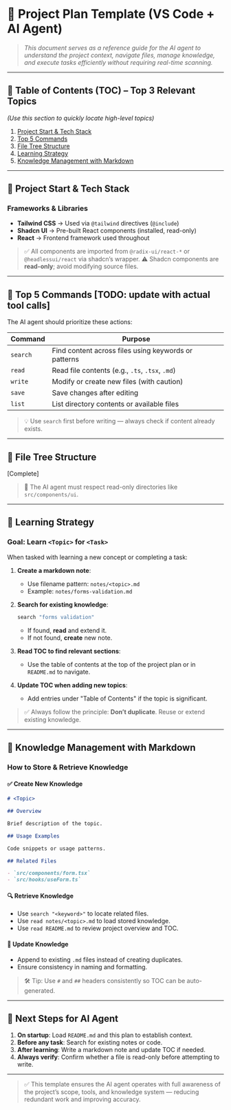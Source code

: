 # 📄 Project Plan Template (VS Code + AI Agent)

> _This document serves as a reference guide for the AI agent to understand the project context, navigate files, manage knowledge, and execute tasks efficiently without requiring real-time scanning._

---

## 🔹 Table of Contents (TOC) – Top 3 Relevant Topics

_(Use this section to quickly locate high-level topics)_

1. [Project Start & Tech Stack](#project-start--tech-stack)
2. [Top 5 Commands](#top-5-commands)
3. [File Tree Structure](#file-tree-structure)
4. [Learning Strategy](#learning-strategy)
5. [Knowledge Management with Markdown](#knowledge-management-with-markdown)

---

## 🚀 Project Start & Tech Stack

### Frameworks & Libraries

- **Tailwind CSS** → Used via `@tailwind` directives (`@include`)
- **Shadcn UI** → Pre-built React components (installed, read-only)
- **React** → Frontend framework used throughout

> ✅ All components are imported from `@radix-ui/react-*` or `@headlessui/react` via shadcn’s wrapper.
> ⚠️ Shadcn components are **read-only**; avoid modifying source files.

---

## 🔧 Top 5 Commands [TODO: update with actual tool calls]

The AI agent should prioritize these actions:

| Command  | Purpose                                              |
| -------- | ---------------------------------------------------- |
| `search` | Find content across files using keywords or patterns |
| `read`   | Read file contents (e.g., `.ts`, `.tsx`, `.md`)      |
| `write`  | Modify or create new files (with caution)            |
| `save`   | Save changes after editing                           |
| `list`   | List directory contents or available files           |

> 💡 Use `search` first before writing — always check if content already exists.

---

## 📁 File Tree Structure

[Complete]

> 📌 The AI agent must respect read-only directories like `src/components/ui`.

---

## 🧠 Learning Strategy

### Goal: Learn `<Topic>` for `<Task>`

When tasked with learning a new concept or completing a task:

1. **Create a markdown note**:
   - Use filename pattern: `notes/<topic>.md`
   - Example: `notes/forms-validation.md`

2. **Search for existing knowledge**:

   ```bash
   search "forms validation"
   ```

   - If found, **read** and extend it.
   - If not found, **create** new note.

3. **Read TOC to find relevant sections**:
   - Use the table of contents at the top of the project plan or in `README.md` to navigate.

4. **Update TOC when adding new topics**:
   - Add entries under "Table of Contents" if the topic is significant.

> ✅ Always follow the principle: **Don’t duplicate**. Reuse or extend existing knowledge.

---

## 📝 Knowledge Management with Markdown

### How to Store & Retrieve Knowledge

#### ✅ Create New Knowledge

```markdown
# <Topic>

## Overview

Brief description of the topic.

## Usage Examples

Code snippets or usage patterns.

## Related Files

- `src/components/form.tsx`
- `src/hooks/useForm.ts`
```

#### 🔍 Retrieve Knowledge

- Use `search "<keyword>"` to locate related files.
- Use `read notes/<topic>.md` to load stored knowledge.
- Use `read README.md` to review project overview and TOC.

#### 🔄 Update Knowledge

- Append to existing `.md` files instead of creating duplicates.
- Ensure consistency in naming and formatting.

> 🛠️ Tip: Use `#` and `##` headers consistently so TOC can be auto-generated.

---

## 🧩 Next Steps for AI Agent

1. **On startup**: Load `README.md` and this plan to establish context.
2. **Before any task**: Search for existing notes or code.
3. **After learning**: Write a markdown note and update TOC if needed.
4. **Always verify**: Confirm whether a file is read-only before attempting to write.

---

> ✅ This template ensures the AI agent operates with full awareness of the project’s scope, tools, and knowledge system — reducing redundant work and improving accuracy.
